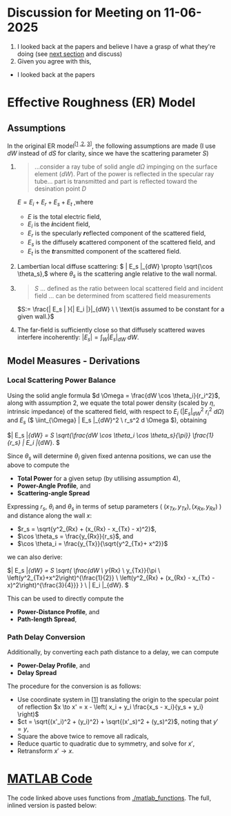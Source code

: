 # Discussion for Meeting on 11-06-2025

1. I looked back at the papers and believe I have a grasp of what they're doing (see
   [next section](#effective-roughness-er-model) and discuss)
2. Given you agree with this, 

- I looked back at the papers

# Effective Roughness (ER) Model
## Assumptions
In the original ER model<sup>[[1](./papers/11.Evaluation_of_the_role_of_diffuse_scattering_in_urban_microcellular_propagation.pdf) ,[2](./papers/1.A_diffuse_scattering_model.pdf), [3](./papers/2.Measurement_and_Modelling_of_Scattering.pdf)]</sup>, the following assumptions are made (I use $dW$ instead of $dS$ for clarity, since we have the scattering parameter $S$)

1.  > ...consider a ray tube of solid angle $d \Omega$ impinging on the surface
    element ($dW$). Part of the power is reflected in the specular ray tube... part
    is transmitted and part is reflected toward the desination point $D$

    $E = E_i + E_r + E_s + E_t$
    ,where
    - $E$ is the total electric field,
    - $E_i$ is the ***i***ncident field, 
    - $E_r$ is the specularly ***r***eflected component of the scattered field,
    - $E_s$ is the diffusely ***s***cattered component of the scattered field, and
    - $E_t$ is the ***t***ransmitted component of the scattered field. 
    
2.  Lambertian local diffuse scattering: 
    $ | E_s |_{dW} \propto \sqrt{\cos \theta_s},$
    where $\theta_s$ is the scattering angle relative to the wall normal.
3.
    > $S$ ... defined as the ratio between local scattered field and incident field
    ... can be determined from scattered field measurements

    $S:= \frac{| E_s | }{| E_i |}|_{dW} \ \ \text{is assumed to be constant for a given wall.}$

4.  The far-field is sufficiently close so that diffusely scattered waves interfere
    incoherently: $| E_s | = \int_W | E_s |_{dW} \ dW.$

## Model Measures - Derivations
### Local Scattering Power Balance

Using the solid angle formula $d \Omega = \frac{dW \cos \theta_i}{r_i^2}$, along with
assumption 2, we equate the total power density (scaled by $\eta$, intrinsic 
impedance) of the scattered field, with respect to $E_i$ ($| E_s |_{dW}^2 \ r_i^2 \ d \Omega$) and $E_s$ ($ \iint_{\Omega} | E_s |_{dW}^2 \ r_s^2 d \Omega $), obtaining  

$| E_s |_{dW} = S \sqrt{\frac{dW \cos \theta_i \cos \theta_s}{\pi}} \frac{1}{r_s} | E_i |_{dW}. $

Since $\theta_s$ will determine $\theta_i$ given fixed antenna positions, we can use
the above to compute the
- **Total Power** for a given setup (by utilising assumption 4),
- **Power-Angle Profile**, and
- **Scattering-angle Spread**

Expressing $r_s$, $\theta_i$ and $\theta_s$ in terms of setup parameters ( $(x_{Tx},y_{Tx}), (x_{Rx},y_{Rx})$ ) and distance along the wall $x$:
- $r_s = \sqrt{y^2_{Rx} + (x_{Rx} - x_{Tx} - x)^2}$,
- $\cos \theta_s = \frac{y_{Rx}}{r_s}$, and 
- $\cos \theta_i = \frac{y_{Tx}}{\sqrt{y^2_{Tx}+ x^2}}$

we can also derive:

$| E_s |_{dW} = S \sqrt{ \frac{dW \ y_{Rx} \ y_{Tx}}{\pi \ \left(y^2_{Tx}+x^2\right)^{\frac{1}{2}} \ \left(y^2_{Rx} + (x_{Rx} - x_{Tx} - x)^2\right)^{\frac{3}{4}}} } \ | E_i |_{dW}. $

This can be used to directly compute the
- **Power-Distance Profile**, and
- **Path-length Spread**,

### Path Delay Conversion
Additionally, by converting each path distance to a delay, we can compute
- **Power-Delay Profile**, and 
- **Delay Spread**

The procedure for the conversion is as follows:
- Use coordinate system in [[1](./papers/11.Evaluation_of_the_role_of_diffuse_scattering_in_urban_microcellular_propagation.pdf)] translating the origin to the specular point of reflection $x \to x' = x - \left( x_i + y_i \frac{x_s - x_i}{y_s + y_i} \right)$
- $ct = \sqrt{(x'_i)^2 + (y_i)^2} + \sqrt{(x'_s)^2 + (y_s)^2}$, noting that $y' = y$,
- Square the above twice to remove all radicals,
- Reduce quartic to quadratic due to symmetry, and solve for $x'$,
- Retransform $x' \to x$.

<!-- {{{ MATLAB Code -->
# [MATLAB Code](./flat_strip_setup.m)
The code linked above uses functions from [./matlab_functions](./matlab_functions). The full, inlined version is pasted below:
<!--INLINE:flat_strip_setup.m-->
<!-- }}} -->
